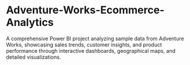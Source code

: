 # Adventure-Works-Ecommerce-Analytics
A comprehensive Power BI project analyzing sample data from Adventure Works, showcasing sales trends, customer insights, and product performance through interactive dashboards, geographical maps, and detailed visualizations.
